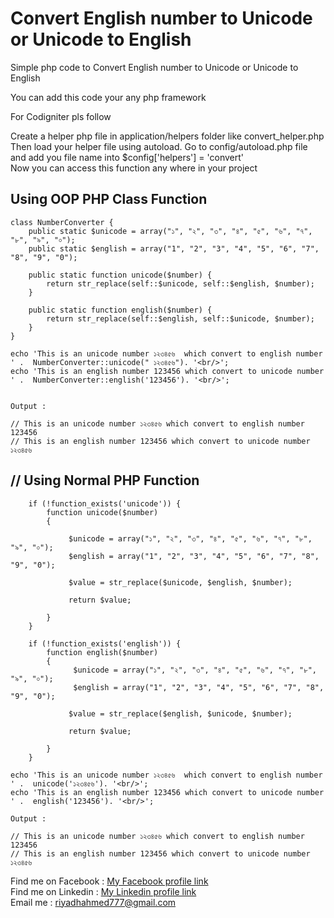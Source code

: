 # Convert English number to Unicode or Unicode to English
Simple php code to Convert English number to Unicode or Unicode to English    


   You can add this code your any php framework    
   
   For Codigniter pls follow    
   
   Create a helper php file in application/helpers folder like convert_helper.php    
   Then load your helper file using autoload. Go to config/autoload.php file and add you file name into $config['helpers'] = 'convert'    
   Now you can access this function any where in your project    
   
   
   
##  Using OOP PHP Class Function  


    class NumberConverter {
		public static $unicode = array("১", "২", "৩", "৪", "৫", "৬", "৭", "৮", "৯", "০");
		public static $english = array("1", "2", "3", "4", "5", "6", "7", "8", "9", "0");
		
		public static function unicode($number) {
			return str_replace(self::$unicode, self::$english, $number);
		}
		
		public static function english($number) {
			return str_replace(self::$english, self::$unicode, $number);
		}
    }

    echo 'This is an unicode number ১২৩৪৫৬  which convert to english number ' .  NumberConverter::unicode(" ১২৩৪৫৬"). '<br/>';
    echo 'This is an english number 123456 which convert to unicode number ' .  NumberConverter::english('123456'). '<br/>';    
	
	
	Output : 
	
	// This is an unicode number ১২৩৪৫৬ which convert to english number 123456    
    // This is an english number 123456 which convert to unicode number ১২৩৪৫৬     
	
	
## // Using Normal PHP Function    


		if (!function_exists('unicode')) {
			function unicode($number)
			{
			  
				 $unicode = array("১", "২", "৩", "৪", "৫", "৬", "৭", "৮", "৯", "০");
				 $english = array("1", "2", "3", "4", "5", "6", "7", "8", "9", "0");
				  
				 $value = str_replace($unicode, $english, $number);

				 return $value;
			 
			}
		}

		if (!function_exists('english')) {
			function english($number)
			{      
				  $unicode = array("১", "২", "৩", "৪", "৫", "৬", "৭", "৮", "৯", "০");
				  $english = array("1", "2", "3", "4", "5", "6", "7", "8", "9", "0");
						   
				 $value = str_replace($english, $unicode, $number);

				 return $value;
			  
			}
		}

    echo 'This is an unicode number ১২৩৪৫৬  which convert to english number ' .  unicode('১২৩৪৫৬'). '<br/>';    
    echo 'This is an english number 123456 which convert to unicode number ' .  english('123456'). '<br/>';   
   
    Output : 
	
	// This is an unicode number ১২৩৪৫৬ which convert to english number 123456   
    // This is an english number 123456 which convert to unicode number ১২৩৪৫৬     


 Find me on Facebook  : [ My Facebook profile link](https://www.facebook.com/morshed.riyad) \
 Find me on  Linkedin  : [My Linkedin profile  link](https://www.linkedin.com/in/monjur-morshed-riyadh-6aaba465/)  \
 Email me : riyadhahmed777@gmail.com